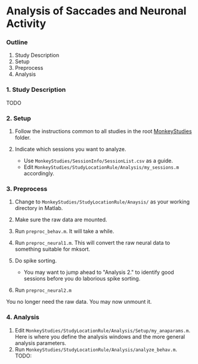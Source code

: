 # Analysis of Saccades and Neuronal Activity

### Outline

1. Study Description
2. Setup
3. Preprocess
4. Analysis

### 1. Study Description

TODO

### 2. Setup

1. Follow the instructions common to all studies in the root [MonkeyStudies](https://github.com/SachsLab/MonkeyPFCSaccadeStudies) folder.

2. Indicate which sessions you want to analyze.
    - Use `MonkeyStudies/SessionInfo/SessionList.csv` as a guide.
    - Edit `MonkeyStudies/StudyLocationRule/Analysis/my_sessions.m` accordingly.

### 3. Preprocess

1. Change to `MonkeyStudies/StudyLocationRule/Anaysis/` as your working directory in Matlab.

2. Make sure the raw data are mounted.

3. Run `preproc_behav.m`. It will take a while.

4. Run `preproc_neural1.m`. This will convert the raw neural data to something suitable for mksort.

5. Do spike sorting.
    * You may want to jump ahead to "Analysis 2." to identify good sessions before you do laborious spike sorting.

6. Run `preproc_neural2.m`

You no longer need the raw data. You may now unmount it.

### 4. Analysis

1. Edit `MonkeyStudies/StudyLocationRule/Analysis/Setup/my_anaparams.m`.
	Here is where you define the analysis windows and the more general analysis parameters.
2. Run `MonkeyStudies/StudyLocationRule/Analysis/analyze_behav.m`.
	TODO: